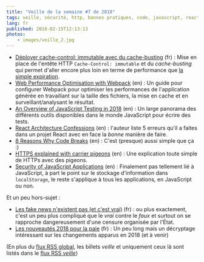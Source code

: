 ```yaml
---
title: "Veille de la semaine #7 de 2018"
tags: veille, sécurité, http, bonnes pratiques, code, javascript, react, unit test, performances, webpack
lang: fr
published: 2018-02-15T12:13:13
photos:
    - images/veille_2.jpg
---
```

* [Déployer cache-control: immutable avec du cache-busting](https://www.nicolas-hoffmann.net/source/1710-Deployer-cache-control-immutable-avec-du-cache-busting.html) (fr)&nbsp;: Mise en place de l'entête HTTP `Cache-Control: immutable` et du *cache-busting* qui permet d'aller encore plus loin en terme de performance que [la simple expiration](/post/optimiser-son-site-sous-ubuntu-configurer-l-en-tete-expires/).
* [Web Performance Optimisation with Webpack](https://developers.google.com/web/fundamentals/performance/webpack/) (en)&nbsp;: Un guide pour configurer Webpack pour optimiser les performances de l'application générée en travaillant sur la taille des fichiers, la mise en cache et en surveillant/analysant le résultat.
* [An Overview of JavaScript Testing in 2018](https://medium.com/welldone-software/an-overview-of-javascript-testing-in-2018-f68950900bc3) (en)&nbsp;: Un large panorama des différents outils disponibles dans le monde JavaScript pour écrire des tests.
* [React Architecture Confessions](https://benmccormick.org/2018/02/07/react-confessions/#fnref-2) (en)&nbsp;: l'auteur liste 5 erreurs qu'il a faites dans un projet React avec en face la *bonne* manière de faire.
* [8 Reasons Why Code Breaks](https://www.git-tower.com/blog/reasons-why-code-breaks) (en)&nbsp;: C'est (presque) aussi simple que ça :)
* [HTTPS explained with carrier pigeons](https://medium.freecodecamp.org/https-explained-with-carrier-pigeons-7029d2193351) (en)&nbsp;: Une explication toute simple de HTTPs avec des pigeons.
* [Security of JavaScript Applications](https://medium.com/@dhtmlx/security-of-javascript-applications-1c95cd2ce533) (en)&nbsp;: Finalement pas tellement lié à JavaScript, à part le point sur le stockage d'information dans `localStorage`, le reste s'applique à tous les applications, en JavaScript ou non.

Et un peu hors-sujet&nbsp;:

* [Les fake news n'existent pas (et c'est vrai)](http://www.bortzmeyer.org/fake-news.html) (fr)&nbsp;: ou plus exactement, c'est un peu plus compliqué que le *vrai* contre le *faux* et surtout on se rapproche dangereusement d'une censure organisée par l'État.
* [Les nouveautés 2018 pour la paie](https://libelilou.github.io/2018/02/04/nouveautes-paie-2018.html) (fr)&nbsp;: Un peu long mais un décryptage intéressant sur les changements apparus en 2018 (et à venir)

(En plus du [flux RSS global](/rss.xml), les billets *veille*
et uniquement ceux là sont listés dans le [flux RSS *veille*](/rss/veille.xml))
